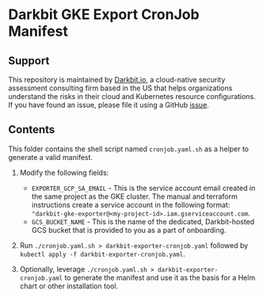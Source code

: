 
# Darkbit GKE Export CronJob Manifest

## Support

This repository is maintained by [Darkbit.io](https://darkbit.io), a cloud-native security assessment consulting firm based in the US that helps organizations understand the risks in their cloud and Kubernetes resource configurations.  If you have found an issue, please file it using a GitHub [issue](https://github.com/darkbitio/db-gcp-collection-module/issues/new/choose).

## Contents

This folder contains the shell script named `cronjob.yaml.sh` as a helper to generate a valid manifest.

1. Modify the following fields:

   * `EXPORTER_GCP_SA_EMAIL` - This is the service account email created in the same project as the GKE cluster.  The manual and terraform instructions create a service account in the following format: `"darkbit-gke-exporter@<my-project-id>.iam.gserviceaccount.com`.
   * `GCS_BUCKET_NAME` - This is the name of the dedicated, Darkbit-hosted GCS bucket that is provided to you as a part of onboarding.
2. Run `./cronjob.yaml.sh > darkbit-exporter-cronjob.yaml` followed by `kubectl apply -f darkbit-exporter-cronjob.yaml`.
3. Optionally, leverage `./cronjob.yaml.sh > darkbit-exporter-cronjob.yaml` to generate the manifest and use it as the basis for a Helm chart or other installation tool.
